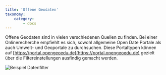 ```yaml
---
title: 'Offene Geodaten'
taxonomy:
    category:
        - docs
---
```


Offene Geodaten sind in vielen verschiedenen Quellen zu finden. Bei einer Onlinerecherche empfiehlt es sich, sowohl allgemeine Open Date Portale als auch Umwelt- und Geoportale zu durchsuchen. Diese Portaltypen können auf [https://portal.opengeoedu.de](https://portal.opengeoedu.de) gezielt über die Filtereinstellungen ausfindig gemacht werden.


![Beispiel Datenfilter](odp_filter_nat.png?width=450px&classes=caption "Beispielhafte Filterauswahl für die deutschlandweite Suche nach Geodaten in unserem Datenportal")
